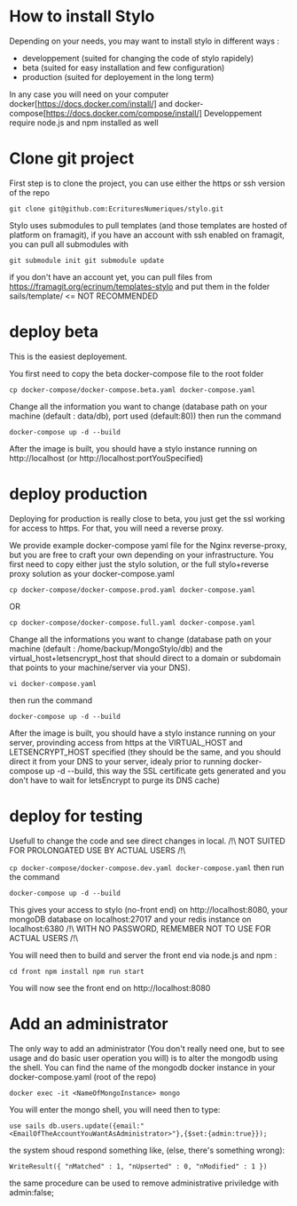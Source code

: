 # How to install Stylo

Depending on your needs, you may want to install stylo in different ways :
 - developpement (suited for changing the code of stylo rapidely)
 - beta (suited for easy installation and few configuration)
 - production (suited for deployement in the long term)

 In any case you will need on your computer docker[https://docs.docker.com/install/] and docker-compose[https://docs.docker.com/compose/install/]
 Developpement require node.js and npm installed as well

# Clone git project

First step is to clone the project, you can use either the https or ssh version of the repo

`
git clone git@github.com:EcrituresNumeriques/stylo.git
`

Stylo uses submodules to pull templates (and those templates are hosted of platform on framagit), if you have an account with ssh enabled on framagit, you can pull all submodules with

`
git submodule init
git submodule update
`

if you don't have an account yet, you can pull files from https://framagit.org/ecrinum/templates-stylo and put them in the folder sails/template/ <= NOT RECOMMENDED


# deploy beta

This is the easiest deployement.

You first need to copy the beta docker-compose file to the root folder

`
cp docker-compose/docker-compose.beta.yaml docker-compose.yaml
`

Change all the information you want to change (database path on your machine (default : data/db), port used (default:80))
then run the command

`
docker-compose up -d --build
`

After the image is built, you should have a stylo instance running on http://localhost (or http://localhost:portYouSpecified)

# deploy production

Deploying for production is really close to beta, you just get the ssl working for access to https. For that, you will need a reverse proxy.

We provide example docker-compose yaml file for the Nginx reverse-proxy, but you are free to craft your own depending on your infrastructure.
You first need to copy either just the stylo solution, or the full stylo+reverse proxy solution as your docker-compose.yaml

`
cp docker-compose/docker-compose.prod.yaml docker-compose.yaml
`

OR

`
cp docker-compose/docker-compose.full.yaml docker-compose.yaml
`

Change all the informations you want to change (database path on your machine (default : /home/backup/MongoStylo/db) and the virtual_host+letsencrypt_host that should direct to a domain or subdomain that points to your machine/server via your DNS).

`
vi docker-compose.yaml
`

then run the command

`
docker-compose up -d --build
`

After the image is built, you should have a stylo instance running on your server, provinding access from https at the VIRTUAL_HOST and LETSENCRYPT_HOST specified (they should be the same, and you should direct it from your DNS to your server, idealy prior to running docker-compose up -d --build, this way the SSL certificate gets generated and you don't have to wait for letsEncrypt to purge its DNS cache)

# deploy for testing

Usefull to change the code and see direct changes in local. /!\ NOT SUITED FOR PROLONGATED USE BY ACTUAL USERS /!\

`
cp docker-compose/docker-compose.dev.yaml docker-compose.yaml
`
then run the command

`
docker-compose up -d --build
`

This gives your access to stylo (no-front end) on http://localhost:8080, your mongoDB database on localhost:27017 and your redis instance on localhost:6380 /!\ WITH NO PASSWORD, REMEMBER NOT TO USE FOR ACTUAL USERS /!\

You will need then to build and server the front end via node.js and npm :

`
cd front
npm install
npm run start
`

You will now see the front end on http://localhost:8080

# Add an administrator

The only way to add an administrator (You don't really need one, but to see usage and do basic user operation you will) is to alter the mongodb using the shell.
You can find the name of the mongodb docker instance in your docker-compose.yaml (root of the repo)

`
docker exec -it <NameOfMongoInstance> mongo
`

You will enter the mongo shell, you will need then to type:

`
use sails
db.users.update({email:"<EmailOfTheAccountYouWantAsAdministrator>"},{$set:{admin:true}});
`

the system shoud respond something like, (else, there's something wrong):

`
WriteResult({ "nMatched" : 1, "nUpserted" : 0, "nModified" : 1 })
`


the same procedure can be used to remove administrative priviledge with admin:false;
